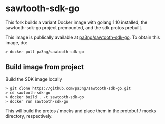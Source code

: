# sawtooth-sdk-go

This fork builds a variant Docker image with golang 1.10 installed, the sawtooth-sdk-go project premounted, and the sdk protos prebuilt.

This image is publically available at [pa3ng/sawtooth-sdk-go](https://hub.docker.com/r/pa3ng/sawtooth-sdk-go/). To obtain this image, do:

```
> docker pull pa3ng/sawtooth-sdk-go
```

## Build image from project

Build the SDK image locally

```
> git clone https://github.com/pa3ng/sawtooth-sdk-go.git
> cd sawtooth-sdk-go
> docker build . -t sawtooth-sdk-go
> docker run sawtooth-sdk-go
```

This will build the protos / mocks and place them in the protobuf / mocks directory, respectively.
